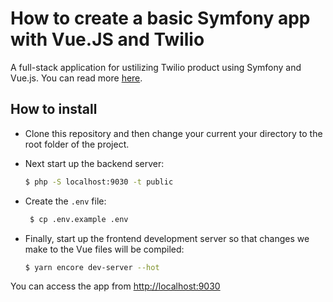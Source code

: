 # How to create a basic Symfony app with Vue.JS and Twilio

A full-stack application for ustilizing Twilio product using Symfony and Vue.js. You can read more [here]().

## How to install

- Clone this repository and then change your current your directory to the root folder of the project.

- Next start up the backend server:

    ```bash
    $ php -S localhost:9030 -t public
    ```
- Create the `.env` file:

    ```bash
     $ cp .env.example .env
    ```

- Finally, start up the frontend development server so that changes we make to the Vue files will be compiled:

    ```bash
    $ yarn encore dev-server --hot
    ```
You can access the app from [http://localhost:9030](http://localhost:9030)
